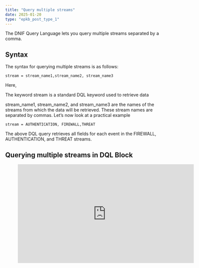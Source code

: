 ```yaml
---
title: "Query multiple streams"
date: 2025-01-20
type: "epkb_post_type_1"
---
```


  
The DNIF Query Language lets you query multiple streams separated by a comma.

## **Syntax**

The syntax for querying multiple streams is as follows:

`stream = stream_name1,stream_name2, stream_name3`

Here, 

The keyword stream is a standard DQL keyword used to retrieve data

stream\_name1, stream\_name2, and stream\_name3 are the names of the streams from which the data will be retrieved. These stream names are separated by commas. Let’s now look at a practical example

`stream = AUTHENTICATION, FIREWALL,THREAT`

The above DQL query retrieves all fields for each event in the FIREWALL, AUTHENTICATION, and THREAT streams.

## **Querying multiple streams in DQL Block**

<figure>

<iframe width="560" height="315" src="https://www.youtube.com/embed/bcV_ChkKufY?si=86Iy2JwKMqwbTi7A" title="YouTube video player" frameborder="0" allow="accelerometer; autoplay; clipboard-write; encrypted-media; gyroscope; picture-in-picture; web-share" referrerpolicy="strict-origin-when-cross-origin" allowfullscreen></iframe>

</figure>

